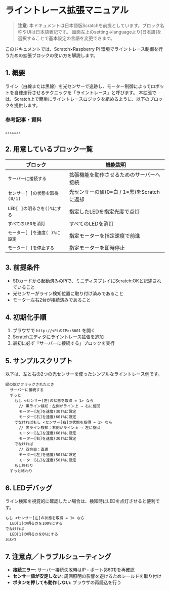 # ライントレース拡張マニュアル

> **注意**: 本ドキュメントは日本語版Scratchを前提としています。ブロック名称やUIは日本語表記です。
> 画面左上のsetting→languageより[日本語]を選択することで基本設定の言語を変更できます。

このドキュメントでは、Scratch×Raspberry Pi 環境でライントレース制御を行うための拡張ブロックの使い方を解説します。

## 1. 概要
ライン（白線または黒線）を光センサーで追跡し、モーター制御によってロボットを自律走行させるテクニックを「ライントレース」と呼びます。
本拡張では、Scratch上で簡単にライントレースロジックを組めるように、以下のブロックを提供します。

### 参考記事・資料
。。。。。。。

## 2. 用意しているブロック一覧
| ブロック                          | 機能説明                                     |
|---------------------------------|--------------------------------------------|
| `サーバーに接続する`              | 拡張機能を動作させるためのサーバーへ接続           |
| `センサー[ ]の状態を取得(0/1)`      | 光センサーの値(0=白 / 1=黒)をScratchに返却       |
| `LED[ ]の明るさを()%にする`        | 指定したLEDを指定光度で点灯                      |
| `すべてのLEDを消灯`               | すべてのLEDを消灯                              |
| `モーター[ ]を速度( )%に設定`      | 指定モーターを指定速度で前進                     |
| `モーター[ ]を停止する`            | 指定モーターを即時停止                          |

## 3. 前提条件
- SDカードから起動済みのPiで、ミニディスプレイにScratch:OKと記述されていること
- 光センサーがライン検知位置に取り付け済みであること
- モーター左右2台が接続済みであること

## 4. 初期化手順
1. ブラウザで `http://<PiのIP>:8601` を開く
2. Scratchエディタにライントレース拡張を追加
3. 最初に必ず「サーバーに接続する」ブロックを実行

## 5. サンプルスクリプト
以下は、左と右の2つの光センサーを使ったシンプルなライントレース例です。
```scratch
緑の旗がクリックされたとき
  サーバーに接続する
  ずっと
    もし <センサー[左]の状態を取得 = 1> なら
      // 黒ライン検知：左側がライン上 → 右に旋回
      モーター[左]を速度(30)%に設定
      モーター[右]を速度(60)%に設定
    でなければもし <センサー[右]の状態を取得 = 1> なら
      // 黒ライン検知：右側がライン上 → 左に旋回
      モーター[左]を速度(60)%に設定
      モーター[右]を速度(30)%に設定
    でなければ
      // 双方白：直進
      モーター[左]を速度(50)%に設定
      モーター[右]を速度(50)%に設定
    もし終わり
  ずっと終わり
```

## 6. LEDデバッグ

ライン検知を視覚的に確認したい場合は、検知時にLEDを点灯させると便利です。

```scratch
もし <センサー[左]の状態を取得 = 1> なら
  LED[1]の明るさを100%にする
でなければ
  LED[1]の明るさを0%にする
おわり
```

## 7. 注意点／トラブルシューティング

- **接続エラー**: サーバー接続失敗時はIP・ポート(8601)を再確認
- **センサー値が安定しない**: 周囲照明の影響を避けるためシールドを取り付け
- **ボタンを押しても動作しない**: ブラウザの再読込を行う

```


